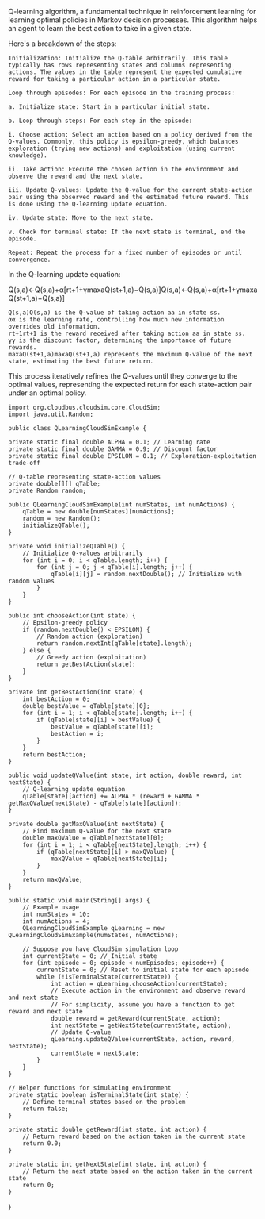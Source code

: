 Q-learning algorithm, a fundamental technique in reinforcement learning for learning optimal policies in Markov decision processes. This algorithm helps an agent to learn the best action to take in a given state.

Here's a breakdown of the steps:

    Initialization: Initialize the Q-table arbitrarily. This table typically has rows representing states and columns representing actions. The values in the table represent the expected cumulative reward for taking a particular action in a particular state.

    Loop through episodes: For each episode in the training process:

    a. Initialize state: Start in a particular initial state.

    b. Loop through steps: For each step in the episode:

    i. Choose action: Select an action based on a policy derived from the Q-values. Commonly, this policy is epsilon-greedy, which balances exploration (trying new actions) and exploitation (using current knowledge).

    ii. Take action: Execute the chosen action in the environment and observe the reward and the next state.

    iii. Update Q-values: Update the Q-value for the current state-action pair using the observed reward and the estimated future reward. This is done using the Q-learning update equation.

    iv. Update state: Move to the next state.

    v. Check for terminal state: If the next state is terminal, end the episode.

    Repeat: Repeat the process for a fixed number of episodes or until convergence.

In the Q-learning update equation:

Q(s,a)←Q(s,a)+α[rt+1+γmax⁡aQ(st+1,a)−Q(s,a)]Q(s,a)←Q(s,a)+α[rt+1​+γmaxa​Q(st+1​,a)−Q(s,a)]

    Q(s,a)Q(s,a) is the Q-value of taking action aa in state ss.
    αα is the learning rate, controlling how much new information overrides old information.
    rt+1rt+1​ is the reward received after taking action aa in state ss.
    γγ is the discount factor, determining the importance of future rewards.
    max⁡aQ(st+1,a)maxa​Q(st+1​,a) represents the maximum Q-value of the next state, estimating the best future return.

This process iteratively refines the Q-values until they converge to the optimal values, representing the expected return for each state-action pair under an optimal policy.

    import org.cloudbus.cloudsim.core.CloudSim;
    import java.util.Random;
    
    public class QLearningCloudSimExample {
    
    private static final double ALPHA = 0.1; // Learning rate
    private static final double GAMMA = 0.9; // Discount factor
    private static final double EPSILON = 0.1; // Exploration-exploitation trade-off

    // Q-table representing state-action values
    private double[][] qTable;
    private Random random;
    
    public QLearningCloudSimExample(int numStates, int numActions) {
        qTable = new double[numStates][numActions];
        random = new Random();
        initializeQTable();
    }

    private void initializeQTable() {
        // Initialize Q-values arbitrarily
        for (int i = 0; i < qTable.length; i++) {
            for (int j = 0; j < qTable[i].length; j++) {
                qTable[i][j] = random.nextDouble(); // Initialize with random values
            }
        }
    }

    public int chooseAction(int state) {
        // Epsilon-greedy policy
        if (random.nextDouble() < EPSILON) {
            // Random action (exploration)
            return random.nextInt(qTable[state].length);
        } else {
            // Greedy action (exploitation)
            return getBestAction(state);
        }
    }

    private int getBestAction(int state) {
        int bestAction = 0;
        double bestValue = qTable[state][0];
        for (int i = 1; i < qTable[state].length; i++) {
            if (qTable[state][i] > bestValue) {
                bestValue = qTable[state][i];
                bestAction = i;
            }
        }
        return bestAction;
    }

    public void updateQValue(int state, int action, double reward, int nextState) {
        // Q-learning update equation
        qTable[state][action] += ALPHA * (reward + GAMMA * getMaxQValue(nextState) - qTable[state][action]);
    }

    private double getMaxQValue(int nextState) {
        // Find maximum Q-value for the next state
        double maxQValue = qTable[nextState][0];
        for (int i = 1; i < qTable[nextState].length; i++) {
            if (qTable[nextState][i] > maxQValue) {
                maxQValue = qTable[nextState][i];
            }
        }
        return maxQValue;
    }

    public static void main(String[] args) {
        // Example usage
        int numStates = 10;
        int numActions = 4;
        QLearningCloudSimExample qLearning = new QLearningCloudSimExample(numStates, numActions);

        // Suppose you have CloudSim simulation loop
        int currentState = 0; // Initial state
        for (int episode = 0; episode < numEpisodes; episode++) {
            currentState = 0; // Reset to initial state for each episode
            while (!isTerminalState(currentState)) {
                int action = qLearning.chooseAction(currentState);
                // Execute action in the environment and observe reward and next state
                // For simplicity, assume you have a function to get reward and next state
                double reward = getReward(currentState, action);
                int nextState = getNextState(currentState, action);
                // Update Q-value
                qLearning.updateQValue(currentState, action, reward, nextState);
                currentState = nextState;
            }
        }
    }

    // Helper functions for simulating environment
    private static boolean isTerminalState(int state) {
        // Define terminal states based on the problem
        return false;
    }

    private static double getReward(int state, int action) {
        // Return reward based on the action taken in the current state
        return 0.0;
    }

    private static int getNextState(int state, int action) {
        // Return the next state based on the action taken in the current state
        return 0;
    }
  }
